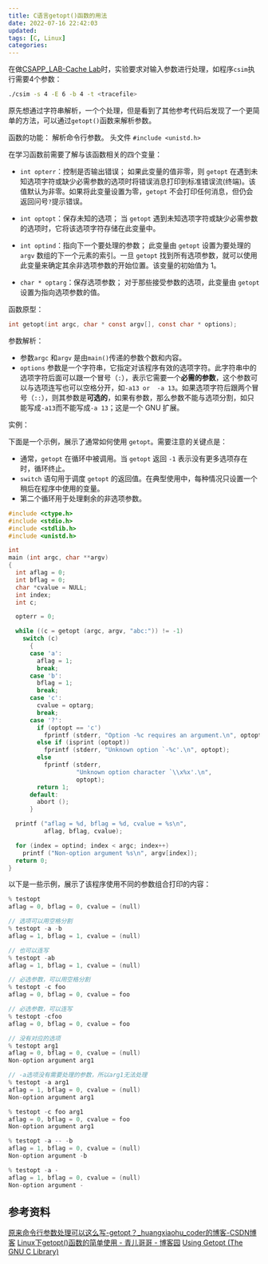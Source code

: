 ```yaml
---
title: C语言getopt()函数的用法
date: 2022-07-16 22:42:03
updated:
tags: [C, Linux]
categories:
---
```


在做[CSAPP_LAB-Cache Lab](https://dunky-z.github.io/2022/07/11/CSAPP-LAB-Cache-Lab/)时，实验要求对输入参数进行处理，如程序`csim`执行需要4个参数：
```bash
./csim -s 4 -E 6 -b 4 -t <tracefile>
```
原先想通过字符串解析，一个个处理，但是看到了其他参考代码后发现了一个更简单的方法，可以通过`getopt()`函数来解析参数。

函数的功能： 解析命令行参数。
头文件 `#include <unistd.h>`

在学习函数前需要了解与该函数相关的四个变量：
- `int opterr`：控制是否输出错误；
如果此变量的值非零，则 `getopt` 在遇到未知选项字符或缺少必需参数的选项时将错误消息打印到标准错误流(终端)。该值默认为非零。如果将此变量设置为零，`getopt` 不会打印任何消息，但仍会返回问号`?`提示错误。

- `int optopt`：保存未知的选项；
当 `getopt` 遇到未知选项字符或缺少必需参数的选项时，它将该选项字符存储在此变量中。

- `int optind`：指向下一个要处理的参数；
此变量由 `getopt` 设置为要处理的 `argv` 数组的下一个元素的索引。一旦 `getopt` 找到所有选项参数，就可以使用此变量来确定其余非选项参数的开始位置。该变量的初始值为 1。

-  `char * optarg`：保存选项参数；
对于那些接受参数的选项，此变量由 `getopt` 设置为指向选项参数的值。


函数原型：
```c
int getopt(int argc, char * const argv[], const char * options);
```
参数解析：
- 参数`argc` 和`argv` 是由`main()`传递的参数个数和内容。
- `options` 参数是一个字符串，它指定对该程序有效的选项字符。此字符串中的选项字符后面可以跟一个冒号（`:`），表示它需要一个**必需的参数**，这个参数可以与选项连写也可以空格分开，如`-a13 or  -a 13`。如果选项字符后跟两个冒号（`::`），则其参数是**可选的**，如果有参数，那么参数不能与选项分割，如只能写成`-a13`而不能写成`-a 13`；这是一个 GNU 扩展。

实例：

下面是一个示例，展示了通常如何使用 `getopt`。需要注意的关键点是：
- 通常，`getopt` 在循环中被调用。当 `getopt` 返回 `-1` 表示没有更多选项存在时，循环终止。
- `switch` 语句用于调度 `getopt` 的返回值。在典型使用中，每种情况只设置一个稍后在程序中使用的变量。
- 第二个循环用于处理剩余的非选项参数。
```C
#include <ctype.h>
#include <stdio.h>
#include <stdlib.h>
#include <unistd.h>

int
main (int argc, char **argv)
{
  int aflag = 0;
  int bflag = 0;
  char *cvalue = NULL;
  int index;
  int c;

  opterr = 0;

  while ((c = getopt (argc, argv, "abc:")) != -1)
    switch (c)
      {
      case 'a':
        aflag = 1;
        break;
      case 'b':
        bflag = 1;
        break;
      case 'c':
        cvalue = optarg;
        break;
      case '?':
        if (optopt == 'c')
          fprintf (stderr, "Option -%c requires an argument.\n", optopt);
        else if (isprint (optopt))
          fprintf (stderr, "Unknown option `-%c'.\n", optopt);
        else
          fprintf (stderr,
                   "Unknown option character `\\x%x'.\n",
                   optopt);
        return 1;
      default:
        abort ();
      }

  printf ("aflag = %d, bflag = %d, cvalue = %s\n",
          aflag, bflag, cvalue);

  for (index = optind; index < argc; index++)
    printf ("Non-option argument %s\n", argv[index]);
  return 0;
}
```
以下是一些示例，展示了该程序使用不同的参数组合打印的内容：
```C
% testopt
aflag = 0, bflag = 0, cvalue = (null)

// 选项可以用空格分割
% testopt -a -b
aflag = 1, bflag = 1, cvalue = (null)

// 也可以连写
% testopt -ab
aflag = 1, bflag = 1, cvalue = (null)

// 必选参数，可以用空格分割
% testopt -c foo
aflag = 0, bflag = 0, cvalue = foo

// 必选参数，可以连写
% testopt -cfoo
aflag = 0, bflag = 0, cvalue = foo

// 没有对应的选项
% testopt arg1
aflag = 0, bflag = 0, cvalue = (null)
Non-option argument arg1

// -a选项没有需要处理的参数，所以arg1无法处理
% testopt -a arg1
aflag = 1, bflag = 0, cvalue = (null)
Non-option argument arg1

% testopt -c foo arg1
aflag = 0, bflag = 0, cvalue = foo
Non-option argument arg1

% testopt -a -- -b
aflag = 1, bflag = 0, cvalue = (null)
Non-option argument -b

% testopt -a -
aflag = 1, bflag = 0, cvalue = (null)
Non-option argument -
```


## 参考资料

[原来命令行参数处理可以这么写-getopt？_huangxiaohu_coder的博客-CSDN博客](https://blog.csdn.net/huangxiaohu_coder/article/details/7475156)
[Linux下getopt()函数的简单使用 - 青儿哥哥 - 博客园](https://www.cnblogs.com/qingergege/p/5914218.html)
[Using Getopt (The GNU C Library)](http://www.gnu.org/software/libc/manual/html_node/Using-Getopt.html)